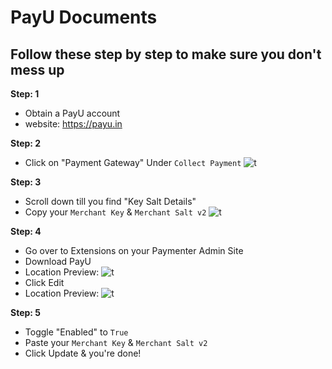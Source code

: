 # PayU Documents

## Follow these step by step to make sure you don't mess up

**Step: 1**
- Obtain a PayU account
 - website: https://payu.in

**Step: 2**
- Click on "Payment Gateway" Under `Collect Payment`
![t](https://i.e-z.host/tfnaz6gw.png)

**Step: 3**
- Scroll down till you find "Key Salt Details"
 - Copy your `Merchant Key` & `Merchant Salt v2`
![t](https://i.e-z.host/eozla00l.png)


**Step: 4**
- Go over to Extensions on your Paymenter Admin Site
- Download PayU
- Location Preview: ![t](https://i.e-z.host/476qlru9.png) 
- Click Edit
- Location Preview: ![t](https://i.e-z.host/27bktk8z.png) 

**Step: 5**
- Toggle "Enabled" to `True`
- Paste your `Merchant Key` & `Merchant Salt v2`
- Click Update & you're done!